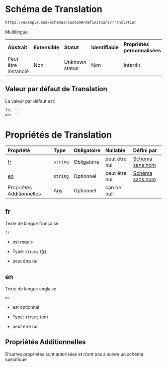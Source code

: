 # Schéma de Translation

```txt
https://example.com/schemas/custom#/definitions/Translation
```

Multilingue

| Abstrait            | Extensible | Statut         | Identifiable | Propriétés personnalisées | Propriétés Additionnelles | Limites d'accès | Défini dans                                                                        |
| :------------------ | :--------- | :------------- | :----------- | :------------------------ | :------------------------ | :-------------- | :--------------------------------------------------------------------------------- |
| Peut être instancié | Non        | Unknown status | Non          | Interdit                  | Autorisé                  | aucun           | [FRW.form.schema.json\*](../out/FRW.form.schema.json "ouvrir le schéma d'origine") |

## Valeur par défaut de Translation

La valeur par défaut est:

```yaml
fr: ''
en: ''

```

# Propriétés de Translation

| Propriété                 | Type     | Obligatoire | Nullable      | Défini par                                                                                                                                  |
| :------------------------ | :------- | :---------- | :------------ | :------------------------------------------------------------------------------------------------------------------------------------------ |
| [fr](#fr)                 | `string` | Obligatoire | peut être nul | [Schéma sans nom](frw-definitions-translation-properties-fr.md "https://example.com/schemas/custom#/definitions/Translation/properties/fr") |
| [en](#en)                 | `string` | Optionnel   | peut être nul | [Schéma sans nom](frw-definitions-translation-properties-en.md "https://example.com/schemas/custom#/definitions/Translation/properties/en") |
| Propriétés Additionnelles | Any      | Optionnel   | can be null   |                                                                                                                                             |

## fr

Texte de langue française.

`fr`

*   est requis

*   Type: `string` ([fr](frw-definitions-translation-properties-fr.md))

*   peut être nul

## en

Texte de langue anglaise.

`en`

*   est optionnel

*   Type: `string` ([en](frw-definitions-translation-properties-en.md))

*   peut être nul

## Propriétés Additionnelles

D’autres propriétés sont autorisées et n’ont pas à suivre un schéma spécifique
